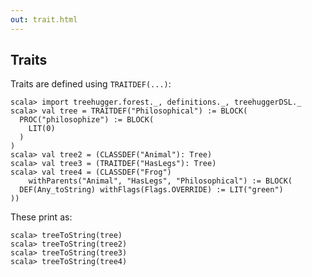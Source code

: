 ```yaml
---
out: trait.html
---
```


Traits
------

Traits are defined using `TRAITDEF(...)`:

```console:new
scala> import treehugger.forest._, definitions._, treehuggerDSL._
scala> val tree = TRAITDEF("Philosophical") := BLOCK(
  PROC("philosophize") := BLOCK(
    LIT(0)
  ) 
)
scala> val tree2 = (CLASSDEF("Animal"): Tree)
scala> val tree3 = (TRAITDEF("HasLegs"): Tree)
scala> val tree4 = (CLASSDEF("Frog")
    withParents("Animal", "HasLegs", "Philosophical") := BLOCK(
  DEF(Any_toString) withFlags(Flags.OVERRIDE) := LIT("green")
))
```

These print as:

```console
scala> treeToString(tree)
scala> treeToString(tree2)
scala> treeToString(tree3)
scala> treeToString(tree4)
```
